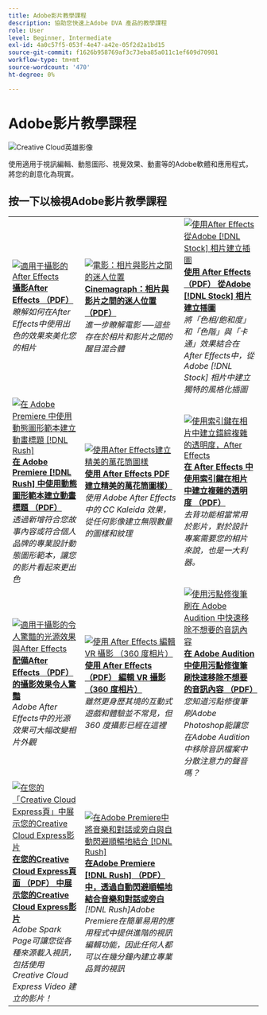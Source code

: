 ```yaml
---
title: Adobe影片教學課程
description: 協助您快速上Adobe DVA 產品的教學課程
role: User
level: Beginner, Intermediate
exl-id: 4a0c57f5-053f-4e47-a42e-05f2d2a1bd15
source-git-commit: f1626b958769af3c73eba85a011c1ef609d70981
workflow-type: tm+mt
source-wordcount: '470'
ht-degree: 0%

---
```


# Adobe影片教學課程

![Creative Cloud英雄影像](../assets/CCEbanner-DVA.png)

使用適用于視訊編輯、動態圖形、視覺效果、動畫等的Adobe軟體和應用程式，將您的創意化為現實。

## 按一下以檢視Adobe影片教學課程

<table>
<tr>
 <td>
   <a href="assets/AfterEffectsforPhotography.pdf">
      <img alt="適用于攝影的After Effects" src="assets/AfterEffectsforPhotography.jpg" />
   </a>
    <div>
   <a href="assets/AfterEffectsforPhotography.pdf"><strong>攝影After Effects （PDF）</strong></a>
    </div>
    <em>瞭解如何在After Effects中使用出色的效果來美化您的相片</em>
    <br>
  </td>
  <td>
   <a href="assets/CinemagraphsTheMesmerizingPlaceBetweenaPhotoandaVideo.pdf">
      <img alt="電影：相片與影片之間的迷人位置" src="assets/CinemagraphsTheMesmerizingPlaceBetweenaPhotoandaVideo.jpg" />
   </a>
    <div>
   <a href="assets/CinemagraphsTheMesmerizingPlaceBetweenaPhotoandaVideo.pdf"><strong>Cinemagraph：相片與影片之間的迷人位置 （PDF）</strong></a>
    </div>
    <em>進一步瞭解電影 ──這些存在於相片和影片之間的醒目混合體</em>
    <br>
  </td>
  <td>
   <a href="assets/CreateanIllustrationfromanAdobeStockPhotowithAfterEffects.pdf">
      <img alt="使用After Effects從Adobe [!DNL Stock] 相片建立插圖" src="assets/CreateanIllustrationfromanAdobeStockPhotowithAfterEffects.jpg" />
   </a>
    <div>
   <a href="assets/CreateanIllustrationfromanAdobeStockPhotowithAfterEffects.pdf"><strong>使用 After Effects （PDF） 從Adobe [!DNL Stock] 相片建立插圖</strong></a>
    </div>
    <em>將「色相/飽和度」和「色階」與「卡通」效果結合在After Effects中，從Adobe [!DNL Stock] 相片中建立獨特的風格化插圖</em>
    <br>
  </td>
</tr>
<tr>
 <td>
   <a href="assets/CreateAnimatedTitlesUsingMotionGraphicsTemplatesinAdobePremiereRush.pdf">
      <img alt="在 Adobe Premiere 中使用動態圖形範本建立動畫標題 [!DNL Rush]" src="assets/CreateAnimatedTitlesUsingMotionGraphicsTemplatesinAdobePremiereRush.jpg" />
   </a>
    <div>
   <a href="assets/CreateAnimatedTitlesUsingMotionGraphicsTemplatesinAdobePremiereRush.pdf"><strong>在 Adobe Premiere [!DNL Rush] 中使用動態圖形範本建立動畫標題 （PDF）</strong></a>
    </div>
    <em>透過新增符合您故事內容或符合個人品牌的專業設計動態圖形範本，讓您的影片看起來更出色</em>
    <br>
  </td>
  <td>
   <a href="assets/CreateBeautifulKaleidoscopePatternswithAfterEffects.pdf">
      <img alt="使用After Effects建立精美的萬花筒圖樣" src="assets/CreateBeautifulKaleidoscopePatternswithAfterEffects.jpg" />
   </a>
    <div>
   <a href="assets/CreateBeautifulKaleidoscopePatternswithAfterEffects.pdf"><strong>使用 After Effects PDF 建立精美的萬花筒圖樣）</strong></a>
    </div>
    <em>使用 Adobe After Effects 中的 CC Kaleida 效果，從任何影像建立無限數量的圖樣和紋理</em>
    <br>
  </td>
  <td>
   <a href="assets/CreateIntricateTransparencyinyourPhotographswithKeyinginAfterEffects.pdf">
      <img alt="使用索引鍵在相片中建立錯綜複雜的透明度，After Effects" src="assets/CreateIntricateTransparencyinyourPhotographswithKeyinginAfterEffects.jpg" />
   </a>
    <div>
   <a href="assets/CreateIntricateTransparencyinyourPhotographswithKeyinginAfterEffects.pdf"><strong>在 After Effects 中使用索引鍵在相片中建立複雜的透明度 （PDF）</strong></a>
    </div>
    <em>去背功能相當常用於影片，對於設計專案需要您的相片來說，也是一大利器。</em>
    <br>
  </td>
</tr>
<tr>
 <td>
   <a href="assets/DazzlingLightEffectsforPhotographywithAfterEffects.pdf">
      <img alt="適用于攝影的令人驚豔的光源效果與After Effects" src="assets/DazzlingLightEffectsforPhotographywithAfterEffects.jpg" />
   </a>
    <div>
   <a href="assets/DazzlingLightEffectsforPhotographywithAfterEffects.pdf"><strong>配備After Effects （PDF） 的攝影效果令人驚豔</strong></a>
    </div>
    <em>Adobe After Effects中的光源效果可大幅改變相片外觀</em>
    <br>
  </td>
  <td>
   <a href="assets/EditingVRPhotography360photoswithAfterEffects.pdf">
      <img alt="使用 After Effects 編輯 VR 攝影 （360 度相片）" src="assets/EditingVRPhotography360photoswithAfterEffects.jpg" />
   </a>
    <div>
   <a href="assets/EditingVRPhotography360photoswithAfterEffects.pdf"><strong>使用 After Effects （PDF） 編輯 VR 攝影 （360 度相片）</strong></a>
    </div>
    <em>雖然更身歷其境的互動式遊戲和體驗並不常見，但 360 度攝影已經在這裡</em>
    <br>
  </td>
  <td>
   <a href="assets/QuicklyRemoveUnwantedAudioContentwiththeSpotHealingBrushinAdobeAudition.pdf">
      <img alt="使用污點修復筆刷在 Adobe Audition 中快速移除不想要的音訊內容" src="assets/QuicklyRemoveUnwantedAudioContentwiththeSpotHealingBrushinAdobeAudition.jpg" />
   </a>
    <div>
   <a href="assets/QuicklyRemoveUnwantedAudioContentwiththeSpotHealingBrushinAdobeAudition.pdf"><strong>在 Adobe Audition 中使用污點修復筆刷快速移除不想要的音訊內容 （PDF）</strong></a>
    </div>
    <em>您知道污點修復筆刷Adobe Photoshop能讓您在Adobe Audition中移除音訊檔案中分散注意力的聲音嗎？</em>
    <br>
  </td>
</tr>
<tr>
   <td>
   <a href="assets/ShowcaseyourSparkVideoinyourSparkPage.pdf">
      <img alt="在您的「Creative Cloud Express頁」中展示您的Creative Cloud Express影片" src="assets/ShowcaseyourSparkVideoinyourSparkPage.jpg" />
   </a>
    <div>
   <a href="assets/ShowcaseyourSparkVideoinyourSparkPage.pdf"><strong>在您的Creative Cloud Express頁面 （PDF） 中展示您的Creative Cloud Express影片</strong></a>
    </div>
    <em>Adobe Spark Page可讓您從各種來源載入視訊，包括使用 Creative Cloud Express Video 建立的影片！</em>
    <br>
  </td>
  <td>
   <a href="assets/SmoothlyCombineMusicandDialogueorNarrationwithAutoduckinginAdobePremiereRush.pdf">
      <img alt="在Adobe Premiere中將音樂和對話或旁白與自動閃避順暢地結合 [!DNL Rush]" src="assets/SmoothlyCombineMusicandDialogueorNarrationwithAutoduckinginAdobePremiereRush.jpg" />
   </a>
    <div>
   <a href="assets/SmoothlyCombineMusicandDialogueorNarrationwithAutoduckinginAdobePremiereRush.pdf"><strong>在Adobe Premiere [!DNL Rush] （PDF） 中，透過自動閃避順暢地結合音樂和對話或旁白</strong></a>
    </div>
    <em>[!DNL Rush]Adobe Premiere在簡單易用的應用程式中提供進階的視訊編輯功能，因此任何人都可以在幾分鐘內建立專業品質的視訊</em>
    <br>
  </td>
</tr>
</table>

